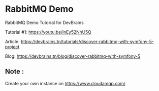 # RabbitMQ Demo
RabbitMQ Demo Tutorial for DevBrains

Tutorial #1: https://youtu.be/InEy52NhU5Q

Article: https://devbrains.tn/tutorials/discover-rabbitmq-with-symfony-5-project

Blog: https://devbrains.tn/blog/discover-rabbitmq-with-symfony-5
## Note : 
Create your own instance on https://www.cloudamqp.com/
